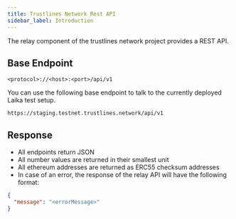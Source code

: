 ```yaml
---
title: Trustlines Network Rest API
sidebar_label: Introduction
---
```


The relay component of the trustlines network project provides a REST API.

## Base Endpoint
```
<protocol>://<host>:<port>/api/v1
```

You can use the following base endpoint to talk to the currently deployed Laika test setup.
```
https://staging.testnet.trustlines.network/api/v1
```

## Response
- All endpoints return JSON
- All number values are returned in their smallest unit
- All ethereum addresses are returned as ERC55 checksum addresses
- In case of an error, the response of the relay API will have the following format:
```json
{
  "message": "<errorMessage>"
}
```
